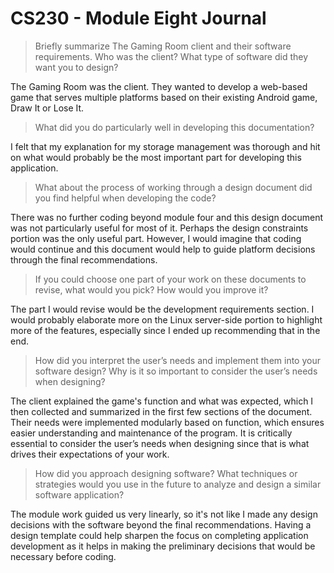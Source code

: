 # CS230 - Module Eight Journal

> Briefly summarize The Gaming Room client and their software requirements. Who was the client? What type of software did they want you to design?

The Gaming Room was the client. They wanted to develop a web-based game that serves multiple platforms based on their existing Android game, Draw It or Lose It.

> What did you do particularly well in developing this documentation?

I felt that my explanation for my storage management was thorough and hit on what would probably be the most important part for developing this application.

> What about the process of working through a design document did you find helpful when developing the code?

There was no further coding beyond module four and this design document was not particularly useful for most of it. Perhaps the design constraints portion was the only useful part. However, I would imagine that coding would continue and this document would help to guide platform decisions through the final recommendations.

> If you could choose one part of your work on these documents to revise, what would you pick? How would you improve it?

The part I would revise would be the development requirements section. I would probably elaborate more on the Linux server-side portion to highlight more of the features, especially since I ended up recommending that in the end.

> How did you interpret the user’s needs and implement them into your software design? Why is it so important to consider the user’s needs when designing?

The client explained the game's function and what was expected, which I then collected and summarized in the first few sections of the document. Their needs were implemented modularly based on function, which ensures easier understanding and maintenance of the program. It is critically essential to consider the user’s needs when designing since that is what drives their expectations of your work.

> How did you approach designing software? What techniques or strategies would you use in the future to analyze and design a similar software application?

The module work guided us very linearly, so it's not like I made any design decisions with the software beyond the final recommendations. Having a design template could help sharpen the focus on completing application development as it helps in making the preliminary decisions that would be necessary before coding.
